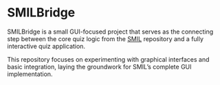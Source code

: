 # SMILBridge

SMILBridge is a small GUI-focused project that serves as the connecting step between the core quiz logic from the [SMIL](https://github.com/smilsmilsmil/SMIL) repository and a fully interactive quiz application.

This repository focuses on experimenting with graphical interfaces and basic integration, laying the groundwork for SMIL’s complete GUI implementation.
